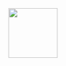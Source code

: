 <div id="header" align="center">
  <img src="https://th.bing.com/th/id/OIP.YsaGZbrVW4gt28fCLc86cgHaFs?rs=1&pid=ImgDetMain" width="100"/>
</div>
